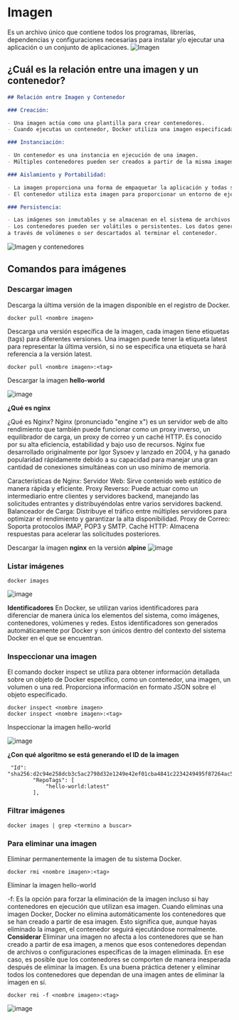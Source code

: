 # Imagen
Es un archivo único que contiene todos los programas, librerías, dependencias y configuraciones necesarias para instalar y/o ejecutar una aplicación o un conjunto de aplicaciones.
![Imagen](imagenes/imagen.PNG)


## ¿Cuál es la relación entre una imagen y un contenedor? 

```markdown
## Relación entre Imagen y Contenedor

### Creación:

- Una imagen actúa como una plantilla para crear contenedores.
- Cuando ejecutas un contenedor, Docker utiliza una imagen especificada para crear el contenedor.

### Instanciación:

- Un contenedor es una instancia en ejecución de una imagen.
- Múltiples contenedores pueden ser creados a partir de la misma imagen, cada uno funcionando de manera independiente.

### Aislamiento y Portabilidad:

- La imagen proporciona una forma de empaquetar la aplicación y todas sus dependencias en un formato portátil y replicable.
- El contenedor utiliza esta imagen para proporcionar un entorno de ejecución aislado.

### Persistencia:

- Las imágenes son inmutables y se almacenan en el sistema de archivos de Docker.
- Los contenedores pueden ser volátiles o persistentes. Los datos generados dentro de un contenedor pueden persistir
a través de volúmenes o ser descartados al terminar el contenedor.
```

![Imagen y contenedores](imagenes/imagenYcontenedores.JPG)
## Comandos para imágenes

### Descargar imagen
Descarga la última versión de la imagen disponible en el registro de Docker.

```
docker pull <nombre imagen> 
```

Descarga una versión específica de la imagen, cada imagen tiene etiquetas (tags) para diferentes versiones.
Una imagen puede tener la etiqueta latest para representar la última versión, si no se especifica una etiqueta se hará referencia a la versión latest.

```
docker pull <nombre imagen>:<tag>
```

Descargar la imagen **hello-world**

![image](https://github.com/JhonMeza7/2024A-ISWD633-GR1/assets/89060377/ca8713ff-e3dc-4a6d-9a97-3946ab534c41)

**¿Qué es nginx**

¿Qué es Nginx?
Nginx (pronunciado "engine x") es un servidor web de alto rendimiento que también puede funcionar como un proxy inverso, un equilibrador de carga, un proxy de correo y un caché HTTP. Es conocido por su alta eficiencia, estabilidad y bajo uso de recursos. Nginx fue desarrollado originalmente por Igor Sysoev y lanzado en 2004, y ha ganado popularidad rápidamente debido a su capacidad para manejar una gran cantidad de conexiones simultáneas con un uso mínimo de memoria.

Características de Nginx:
Servidor Web: Sirve contenido web estático de manera rápida y eficiente.
Proxy Reverso: Puede actuar como un intermediario entre clientes y servidores backend, manejando las solicitudes entrantes y distribuyéndolas entre varios servidores backend.
Balanceador de Carga: Distribuye el tráfico entre múltiples servidores para optimizar el rendimiento y garantizar la alta disponibilidad.
Proxy de Correo: Soporta protocolos IMAP, POP3 y SMTP.
Caché HTTP: Almacena respuestas para acelerar las solicitudes posteriores.


Descargar la imagen  **nginx** en la versión **alpine**
![image](https://github.com/JhonMeza7/2024A-ISWD633-GR1/assets/89060377/6a4ddcdf-a456-4581-a659-828aacd16ac5)

### Listar imágenes

```
docker images
```

![image](https://github.com/JhonMeza7/2024A-ISWD633-GR1/assets/89060377/e1ec773a-69b0-4751-85e9-2cd05912eb99)


**Identificadores**
En Docker, se utilizan varios identificadores para diferenciar de manera única los elementos del sistema, como imágenes, contenedores, volúmenes y redes. Estos identificadores son generados automáticamente por Docker y son únicos dentro del contexto del sistema Docker en el que se encuentran. 

### Inspeccionar una imagen
El comando docker inspect se utiliza para obtener información detallada sobre un objeto de Docker específico, como un contenedor, una imagen, un volumen o una red.  Proporciona información en formato JSON sobre el objeto especificado.

```
docker inspect <nombre imagen>
docker inspect <nombre imagen>:<tag>
```

Inspeccionar la imagen hello-world 

![image](https://github.com/JhonMeza7/2024A-ISWD633-GR1/assets/89060377/21b86c35-eb3a-4792-bc0f-550167abc1d4)

**¿Con qué algoritmo se está generando el ID de la imagen**
```
 "Id": "sha256:d2c94e258dcb3c5ac2798d32e1249e42ef01cba4841c2234249495f87264ac5a",
        "RepoTags": [
            "hello-world:latest"
        ],
```
### Filtrar imágenes

```
docker images | grep <termino a buscar>

```

### Para eliminar una imagen
Eliminar permanentemente la imagen de tu sistema Docker.

```
docker rmi <nombre imagen>:<tag>
```

Eliminar la imagen hello-world 

-f: Es la opción para forzar la eliminación de la imagen incluso si hay contenedores en ejecución que utilizan esa imagen.
Cuando eliminas una imagen Docker, Docker no elimina automáticamente los contenedores que se han creado a partir de esa imagen. Esto significa que, aunque hayas eliminado la imagen, el contenedor seguirá ejecutándose normalmente.  
**Considerar**
Eliminar una imagen no afecta a los contenedores que se han creado a partir de esa imagen, a menos que esos contenedores dependan de archivos o configuraciones específicas de la imagen eliminada. En ese caso, es posible que los contenedores se comporten de manera inesperada después de eliminar la imagen.
Es una buena práctica detener y eliminar todos los contenedores que dependan de una imagen antes de eliminar la imagen en sí.

```
docker rmi -f <nombre imagen>:<tag>
```

![image](https://github.com/JhonMeza7/2024A-ISWD633-GR1/assets/89060377/a03ebe96-30ef-40d5-b732-ae55afb6cb7f)


